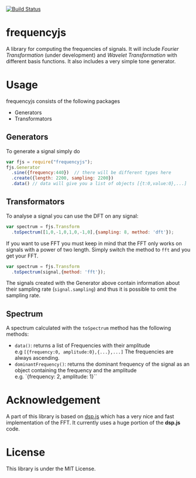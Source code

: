 [![Build Status](https://travis-ci.org/LittleHelicase/frequencyjs.svg)](https://travis-ci.org/LittleHelicase/frequencyjs)

# frequencyjs

A library for computing the frequencies of signals. It will include 
*Fourier Transformation* (under development) and *Wavelet Transformation* with
different basis functions. It also includes a very simple tone generator.

# Usage

frequencyjs consists of the following packages

 - Generators
 - Transformators

## Generators

To generate a signal simply do

```javascript
var fjs = require("frequencyjs");
fjs.Generator
  .sine({frequency:440})  // there will be different types here
  .create({length: 2200, sampling: 2200})
  .data() // data will give you a list of objects [{t:0,value:0},...]
```

## Transformators

To analyse a signal you can use the DFT on any signal:

```javascript
var spectrum = fjs.Transform
  .toSpectrum([1,0,-1,0,1,0,-1,0],{sampling: 8, method: 'dft'});
```

If you want to use FFT you must keep in mind that the FFT only works on signals with a power of two length. Simply switch the method to `fft` and you get your FFT.

```javascript
var spectrum = fjs.Transform
  .toSpectrum(signal,{method: 'fft'});
```

The signals created with the Generator above contain information about their sampling rate (`signal.sampling`) and thus it is possible to omit the sampling rate.

## Spectrum

A spectrum calculated with the `toSpectrum` method has the following methods:

 - `data()`: returns a list of Frequencies with their amplitude <br>
  e.g `[{frequency:0, amplitude:0},{...},...]`
  The frequencies are always ascending.
 - `dominantFrequency()`: returns the dominant frequency of the signal as an object containing the frequency and the amplitude <br>
  e.g. `{frequency: 2, amplitude: 1}``

# Acknowledgement

A part of this library is based on [dsp.js](https://github.com/corbanbrook/dsp.js)
which has a very nice and fast implementation of the FFT. It currently uses
a huge portion of the **dsp.js** code.

# License

This library is under the MIT License.
